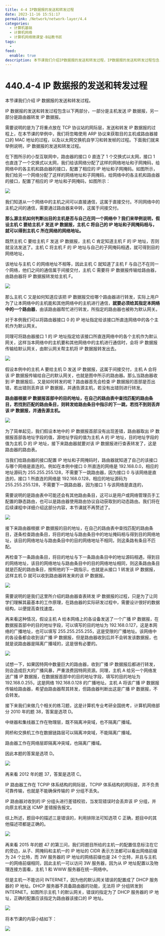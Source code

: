 ```yaml
---
title: 4-4 IP数据报的发送和转发过程
date: 2023-11-16 15:51:17
permalink: /Network/network-layer/4.4
categories:
  - 计算机基础
  - 计算机网络
  - 计算机网络微课堂-B站教书匠
tags:
  - 
feed:
  enable: true
description: 本节课我们介绍IP数据报的发送和转发过程，IP数据报的发送和转发过程包含以下两部分，一部分是主机发送IP数据报，另一部分是路由器转发IP数据报。
---
```


# 440.4-4 IP 数据报的发送和转发过程

本节课我们介绍 IP 数据报的发送和转发过程。

<!-- more -->


IP 数据报的发送和转发过程包含以下两部分，一部分是主机发送 IP 数据报，另一部分是路由器转发 IP 数据报。

需要说明的是为了将重点放在 TCP 协议站的网际层，发送和转发 IP 数据报的过程上，在本节课的举例中，我们将忽略使用 ARP 协议来获取目的主机或路由器接口的 MAC 地址的过程，以及以太网交换机自学习和转发帧的过程。下面我们就来举例说明，IP 数据报的发送和转发过程。

在下图所示的小型互联网中，路由器的接口 0 直连了 1 个交换式以太网，接口 1 也直连了一个交换式以太网，我们给该网络分配了这样的网络地址和子网掩码，给网络中的各主机和路由器的接口，配置了相应的 IP 地址和子网掩码。如图所示，  
我们给另一个网络分配了这样的网络地址和子网掩码，给网络中的各主机和路由器的接口，配置了相应的 IP 地址和子网掩码，如图所示：

​![](https://image.peterjxl.com/blog/image-20211216194827-csok9f4.png)​

我们知道从一个网络中的主机之间可以直接通信，这属于直接交付。不同网络中的主机之间的通信，需要通过路由器来中转，这属于间接交付。

**那么源主机如何判断出目的主机是否与自己在同一个网络中？我们来举例说明，假设主机 C 要给主机 F 发送 IP 数据报，主机 C 将自己的 IP 地址和子网掩码相与，就可以得到主机 C 所在网络的网络地址。**

既然主机 C 要给主机 F 发送 IP 数据报，主机 C 肯定知道主机 F 的 IP 地址，否则就没法发送了。主机 C 将主机 F 的 IP 地址与自己的子网掩码相遇，就可得到目的网络地址，

该地址与主机 C 的网络地址不相等，因此主机 C 就知道了主机 F 与自己不在同一个网络，他们之间的通信属于间接交付，主机 C 需要将 IP 数据报传输给路由器，由路由器将 IP 数据报转发给主机 F。

​![](https://image.peterjxl.com/blog/image-20211216194953-jbl7zjd.png)​

那么主机 C 又是如何知道应该把 IP 数据报交给哪个路由器进行转发，实际上用户为了让本网络中的主机能和其他网络中的主机进行通信，**就要必须给其指定本网络中的一个路由器**，由该路由器帮忙进行转发，所指定的路由器也被称为默认网关。

对于本例我们可以将路由器接口 0 的 IP 地址指定给该接口所直连网络中的各个主机作为默认网关。

同理可将路由器接口 1 的 IP 地址指定给该接口所直连网络中的各个主机作为默认网关，这样当本网络中的主机要和其他网络中的主机进行通信时，会将 IP 数据报传输给默认网关，由默认网关帮主机将 IP 数据报转发出去。

​![](https://image.peterjxl.com/blog/image-20211216195132-vmoxv69.png)​

假设本例中的主机 A 要给主机 D 发送 IP 数据报，这属于间接交付，主机 A 会将该 IP 数据报传输给自己的默认网关，也就是图中所示的路由器。那么当路由器收到 IP 数据报后，又是如何转发的呢？路由器首先会检查 IP 数据报的首部是否出错，若出错则丢弃该 IP 数据报，并通告源主机，若没有出错则进行转发。

**路由器根据 IP 数据报首部中的目的地址，在自己的路由表中查找匹配的路由条目，若找到匹配的路由条目，则转发给路由条目中指示的下一跳，若找不到则丢弃该 IP 数据报，并通告源主机。**

​![](https://image.peterjxl.com/blog/image-20211216195224-nyax67k.png)​

为了简单起见，我们假设本地中的 IP 数据报首部没有出现差错，路由器取出 IP 数据报首部各地址字段的值，源地址字段的值为主机 A 的 IP 地址，目的地址字段的值为主机 D 的 IP 地址，接下来路由器就要对该 IP 数据报进行查表转发了，这是路由器的路由表。

当我们给路由器的接口配置 IP 地址和子网掩码时，路由器就知道了自己的该接口与哪个网络是直连的。例如在本例中接口 0 所直连的网络是 192.168.0.0，相应的地址源码为 255.255.255.128，不需要下一跳路由器，因为接口 0 与该网络是直连的，接口 1 所直连的网络是 192.168.0.128，相应的地址源码为 255.255.255.128，不需要下一跳路由器，因为接口 1 与该网络是直连的，

需要说明的是路由表中可能还会有其他路由条目，这可以是用户或网络管理员手工配置的静态路由，也可以是路由器使用路由协议自动获取到的动态路由。我们将在后续课程中详细介绍这部分内容，本节课就不再赘述了。

​![](https://image.peterjxl.com/blog/image-20211216195424-m9otlmg.png)​

接下来路由器根据 IP 数据报的目的地址，在自己的路由表中查找匹配的路由条目，逐条检查路由条目，将目的地址与路由条目中的地址掩码相与得到目的网络地址，该目的网络地址与路由条目中的目的网络地址不相同，则这条路有条目不匹配。

再检查下一条路由条目，将目的地址与下一条路由条目中的地址源码相遇，得到目的网络地址，该目的网络地址与路由条目中的目的网络地址相同，则这条路由条目就是匹配的路由条目，按照他的下一跳指示，也就是从接口 1 转发该 IP 数据报，这样主机 D 就可以收到路由器转发来的该 IP 数据报。

​![](https://image.peterjxl.com/blog/image-20211216195502-5ocl4ot.png)​

需要说明的是我们这里所介绍的路由器查表转发 IP 数据报的过程，只是为了让同学们理解其最基本的工作原理，在路由器的实际研发过程中，需要设计很好的数据结构，以便提高查找速度。

再来看这种情况，假设主机 A 给本网络上的各设备发送了一个广播 IP 数据报，在数据报首部中的目的地址字段，可以填写的目的地址为 192.168.0.127，这是本网络的广播地址，也可以填写 255.255.255.255，这是受限的广播地址。该网络中的各设备都会收到该广播 IP 数据报，但是路由器收到后并不会转发该数据报，也就是说路由器是隔离广播域的，这是很有必要的。

​![](https://image.peterjxl.com/blog/image-20211216195642-icniinc.png)​

试想一下，如果因特网中数量巨大的路由器，收到广播 IP 数据报后都进行转发，则会造成巨大的广播风暴，严重浪费因特网资源。同理，主机 A 给另一个网络发送广播 IP 数据报，在数据报首部中的目的地址字段，填写的目的地址为 192.168.0.255，这是网络 192.168.0.128 的广播地址。主机 A 将该广播 IP 数据报传输给路由器，希望由路由器帮其转发，但路由器判断出这是广播 IP 数据报，不会转发。

接下来我们来做几个相关的练习题，这是计算机专业考研全国统考，计算机网络部分 2010 年的题 38，答案是选项 D。

中继器和集线器工作在物理层，既不隔离冲突域，也不隔离广播域。

网桥和交换机工作在数据链路层可以隔离冲突域，不能隔离广播域。

路由器工作在网络层即隔离冲突域，也隔离广播域。

因此本题的答案是选项 D。

​![](https://image.peterjxl.com/blog/image-20211216195805-ktfuhsr.png)​

再来看 2012 年的题 37，答案是选项 C。

IP 路由器工作在 TCPIP 体系结构的网际层，TCPIP 体系结构的网际层，并不负责可靠传输，也就是不能确保传输的 IP 分组不丢失。

IP 路由器对收到的 IP 分组头进行差错校验，当发现错误时会丢弃该 IP 分组，并向原主机发送 ICMP 差错报告报文。

综上所述，题目中的描述三是错误的，利用排除法可知选项 C 正确，题目中的其他描述项都是正确的。

​![](https://image.peterjxl.com/blog/image-20211216195913-t63tj1j.png)​

再来看 2015 年的题 47 的第三问，我们将题目所给的主机一的配置信息标注在它的旁边，从子、网掩码和主机一的 IP 地址的 CIDR 表示方法都可以看出网络前缀为 24 个比特，而 3W 服务器的 IP 地址的网络前缀也是 24 个比特，并且与主机一的网络前缀相同，因此主机一可以访问 3W 服务器，因为从 IP 地址配置以及物理连接方面看，主机 1 和 WWW 服务器在统一网络中。

但是主机一不能访问 INTERNET，因为他的默认网关错误的配置成了 DHCP 服务器的 IP 地址。DHCP 服务器不具备路由器的功能，无法将 IP 分组转发到 INTERNET。如图所示主机 1 的默认网关，错误的指定为了 DHCP 服务器的 IP 地址，正确的配置应该指定为路由器该接口的 IP 地址。

​![](https://image.peterjxl.com/blog/image-20211216200019-i7cyofc.png)​

将本节课的内容小结如下：

​![](https://image.peterjxl.com/blog/image-20211216200027-wogetzu.png)​

‍

‍
